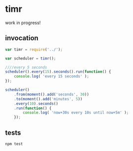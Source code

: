 # timr

work in progress!

## invocation
```javascript
var timr = require('../');

var scheduler = timr();

////every 5 seconds
scheduler().every(15).seconds().run(function() {
    console.log( 'every 15 seconds' );
});

scheduler()
    .from(moment().add('seconds', 30))
    .to(moment().add('minutes', 5))
    .every(10).seconds()
    .run(function() {
        console.log( 'now+30s every 10s until now+5m' );
    });
```

## tests
`npm test`